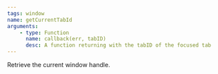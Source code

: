 ```yaml
---
tags: window
name: getCurrentTabId
arguments:
    - type: Function
      name: callback(err, tabID)
      desc: A function returning with the tabID of the focused tab
---
```


Retrieve the current window handle.